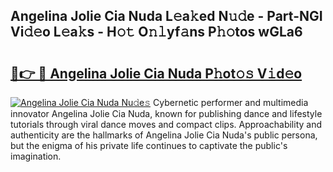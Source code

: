 ## Angelina Jolie Cia Nuda L𝚎a𝚔ed N𝚞𝚍e - Part-NGI Vi𝚍𝚎o L𝚎a𝚔s - H𝚘𝚝 O𝚗𝚕yf𝚊ns P𝚑𝚘tos wGLa6

# <h2><a href="http://kf6evh0.oniu.top/?m=Angelina+Jolie+Cia+Nuda">🔗👉 🔴 Angelina Jolie Cia Nuda P𝚑ot𝚘𝚜 V𝚒d𝚎o</a></h2>

[![Angelina Jolie Cia Nuda Nu𝚍e𝚜](https://i.imgur.com/0qMVB7G.gif)](http://kf6evh0.oniu.top/?m=Angelina+Jolie+Cia+Nuda)
Cybernetic performer and multimedia innovator Angelina Jolie Cia Nuda, known for publishing dance and lifestyle tutorials through viral dance moves and compact clips. Approachability and authenticity are the hallmarks of Angelina Jolie Cia Nuda's public persona, but the enigma of his private life continues to captivate the public's imagination.  
